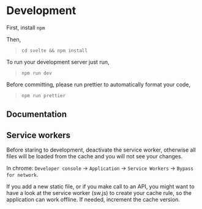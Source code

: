 # Development
First, install `npm`

Then,
> `cd svelte && npm install`

To run your development server just run,
> `npm run dev`

Before committing, please run prettier to automatically format your code,
> `npm run prettier`

## Documentation

## Service workers

Before staring to development, deactivate the service worker, otherwise all files will
be loaded from the cache and you will not see your changes.

In chrome: `Developer console` -> `Application` -> `Service Workers` ->
`Bypass for network`.

If you add a new static file, or if you make call to an API, you might want to have
a look at the service worker (sw.js) to create your cache rule, so the application
can work offline. If needed, increment the cache version.
